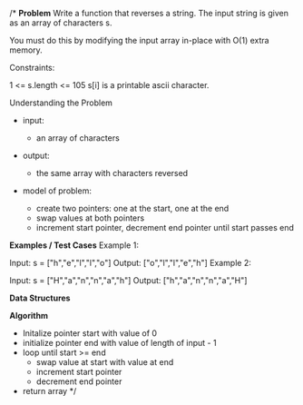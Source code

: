 /*
**Problem**
Write a function that reverses a string. The input string is given as an array of characters s.

You must do this by modifying the input array in-place with O(1) extra memory.

Constraints:

1 <= s.length <= 105
s[i] is a printable ascii character.

Understanding the Problem

- input:
  - an array of characters

- output:
  - the same array with characters reversed

- model of problem:
  - create two pointers: one at the start, one at the end
  - swap values at both pointers
  - increment start pointer, decrement end pointer until start passes end

**Examples / Test Cases**
Example 1:

Input: s = ["h","e","l","l","o"]
Output: ["o","l","l","e","h"]
Example 2:

Input: s = ["H","a","n","n","a","h"]
Output: ["h","a","n","n","a","H"]

**Data Structures**


**Algorithm**
 - Initalize pointer start with value of 0
 - initialize pointer end with value of length of input - 1
 - loop until start >= end
   - swap value at start with value at end
   - increment start pointer
   - decrement end pointer
- return array
*/